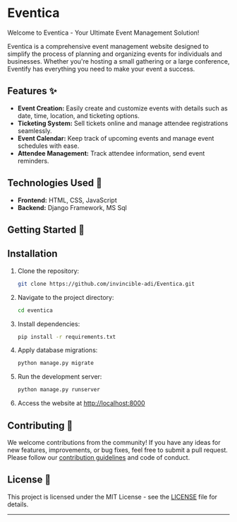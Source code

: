 # Eventica

Welcome to Eventica - Your Ultimate Event Management Solution!

Eventica is a comprehensive event management website designed to simplify the process of planning and organizing events for individuals and businesses. Whether you're hosting a small gathering or a large conference, Eventify has everything you need to make your event a success.

## Features ✨

- **Event Creation:** Easily create and customize events with details such as date, time, location, and ticketing options.
- **Ticketing System:** Sell tickets online and manage attendee registrations seamlessly.
- **Event Calendar:** Keep track of upcoming events and manage event schedules with ease.
- **Attendee Management:** Track attendee information, send event reminders.

## Technologies Used 🚀

- **Frontend:** HTML, CSS, JavaScript
- **Backend:** Django Framework, MS Sql

## Getting Started 🚀

## Installation

1. Clone the repository:
   ```bash
   git clone https://github.com/invincible-adi/Eventica.git
   ```

2. Navigate to the project directory:
   ```bash
   cd eventica
   ```

3. Install dependencies:
   ```bash
   pip install -r requirements.txt
   ```

4. Apply database migrations:
   ```bash
   python manage.py migrate
   ```

5. Run the development server:
   ```bash
   python manage.py runserver
   ```

6. Access the website at [http://localhost:8000](http://localhost:8000)
   
## Contributing 🤝

We welcome contributions from the community! If you have any ideas for new features, improvements, or bug fixes, feel free to submit a pull request. Please follow our [contribution guidelines](CONTRIBUTING.md) and code of conduct.


## License 📄

This project is licensed under the MIT License - see the [LICENSE](LICENSE) file for details.

---




